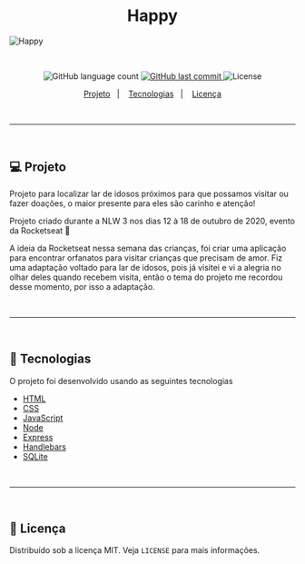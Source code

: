 <h1 align="center">
	Happy
</h1> 

![Happy](public/images/gif-happy.gif)

<p>&nbsp;&nbsp;</p>

<p align="center">
  <img alt="GitHub language count" src="https://img.shields.io/github/languages/count/pcaffa/happy">	
  
  <a href="https://github.com/pcaffa/happy/commits/master">
    <img alt="GitHub last commit" src="https://img.shields.io/github/last-commit/pcaffa/happy">
  </a>
  
  <img alt="License" src="https://img.shields.io/badge/license-MIT-brightgreen"> 
<p>

<p align="center">
  <a href="#-projeto">Projeto</a>&nbsp;&nbsp;&nbsp;|&nbsp;&nbsp;&nbsp;
  <a href="#-tecnologias">Tecnologias</a>&nbsp;&nbsp;&nbsp;|&nbsp;&nbsp;&nbsp;
  <a href="#-licença">Licença</a>
</p>

<p>&nbsp;&nbsp;</p>

---

<p>&nbsp;&nbsp;</p>

## 💻 Projeto

 Projeto para localizar lar de idosos próximos para que possamos visitar ou fazer doações, o maior presente para eles são carinho e atenção!

 Projeto criado durante a NLW 3 nos dias 12 à 18 de outubro de 2020, evento da Rocketseat 🚀 

 A ideia da Rocketseat nessa semana das crianças, foi criar uma aplicação para encontrar orfanatos para visitar crianças que precisam de amor.
 Fiz uma adaptação voltado para lar de idosos, pois já visitei e vi a alegria no olhar deles quando recebem visita, então o tema do projeto me recordou desse momento, por isso a adaptação.

<p>&nbsp;&nbsp;</p>

---

<p>&nbsp;&nbsp;</p>

## 🚀 Tecnologias

O projeto foi desenvolvido usando as seguintes tecnologias

- [HTML](https://developer.mozilla.org/pt-BR/docs/Web/HTML)
- [CSS](https://developer.mozilla.org/pt-BR/docs/Web/CSS)
- [JavaScript](https://developer.mozilla.org/pt-BR/docs/Web/JavaScript)
- [Node](https://nodejs.org/en/)
- [Express](https://expressjs.com/pt-br/)
- [Handlebars](https://handlebarsjs.com/guide/)
- [SQLite](https://www.sqlite.org/index.html)

<p>&nbsp;&nbsp;</p>

---

<p>&nbsp;&nbsp;</p>

## 📂 Licença

Distribuído sob a licença MIT. Veja `LICENSE` para mais informações.
